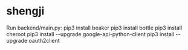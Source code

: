 # shengji

Run backend/main.py:
pip3 install beaker
pip3 install bottle
pip3 install cheroot
pip3 install --upgrade google-api-python-client
pip3 install --upgrade oauth2client
